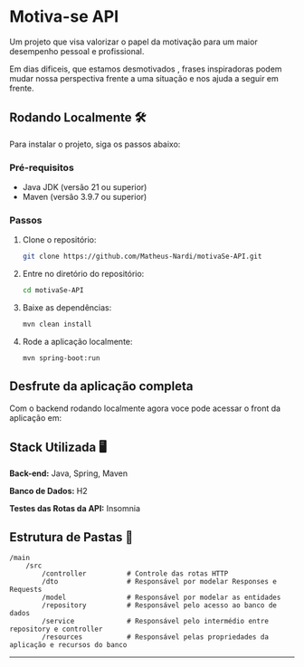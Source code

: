 
# Motiva-se API

Um projeto que visa valorizar o papel da motivação para um maior desempenho pessoal e profissional.

Em dias dificeis, que estamos desmotivados , frases inspiradoras podem mudar nossa perspectiva frente a uma situação e nos ajuda a seguir em frente.
## Rodando Localmente 🛠️

Para instalar o projeto, siga os passos abaixo:

### Pré-requisitos

- Java JDK (versão 21 ou superior)
- Maven (versão 3.9.7 ou superior)

### Passos

1. Clone o repositório:

   ```sh
   git clone https://github.com/Matheus-Nardi/motivaSe-API.git
   ```

2. Entre no diretório do repositório:

   ```sh
   cd motivaSe-API
   ```

3. Baixe as dependências:

   ```sh
   mvn clean install
   ```

4. Rode a aplicação localmente:

   ```sh
   mvn spring-boot:run   
   ```

## Desfrute da aplicação completa 
Com o backend rodando localmente agora voce pode acessar o front da aplicação em: 

## Stack Utilizada 🖥️

**Back-end:** Java, Spring, Maven

**Banco de Dados:** H2

**Testes das Rotas da API:** Insomnia

## Estrutura de Pastas 📂 

```
/main 
    /src
        /controller          # Controle das rotas HTTP
        /dto                 # Responsável por modelar Responses e Requests
        /model               # Responsável por modelar as entidades
        /repository          # Responsável pelo acesso ao banco de dados
        /service             # Responsável pelo intermédio entre repository e controller
        /resources           # Responsável pelas propriedades da aplicação e recursos do banco
```

---
